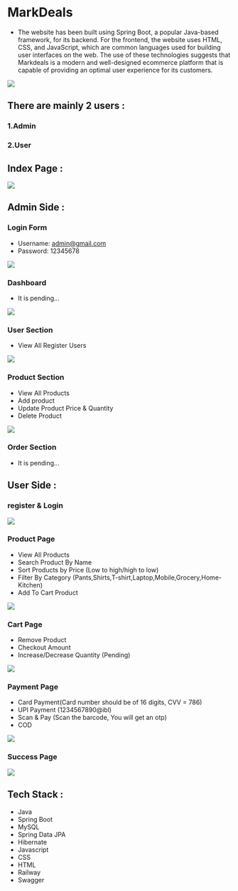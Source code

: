 # MarkDeals
- The website has been built using Spring Boot, a popular Java-based framework, for its backend. For the frontend, the website uses HTML, CSS, and JavaScript, which are common languages used for building user interfaces on the web. The use of these technologies suggests that Markdeals is a modern and well-designed ecommerce platform that is capable of providing an optimal user experience for its customers.

<img src = "./FrontEnd/Assets/erdiagram.jpg">

## There are mainly 2 users : 
### 1.Admin 
### 2.User

## Index Page :
<img src="./FrontEnd/Assets/indexpage.png">

## Admin Side : 
### Login Form
- Username: admin@gmail.com
- Password: 12345678
<img src = "./FrontEnd/Assets/adminlogin.png">

### Dashboard
- It is pending...
<img src = "./FrontEnd/Assets/admindash.png">

### User Section
- View All Register Users
<img src = "./FrontEnd/Assets/adminuser.png">

### Product Section
- View All Products
- Add product
- Update Product Price & Quantity
- Delete Product
<img src="./FrontEnd/Assets/adminproduct.png">

### Order Section
- It is pending...

## User Side : 
### register & Login
<img src = "./FrontEnd/Assets/userLogin.png">

### Product Page
- View All Products
- Search Product By Name
- Sort Products by Price (Low to high/high to low)
- Filter By Category (Pants,Shirts,T-shirt,Laptop,Mobile,Grocery,Home-Kitchen)
- Add To Cart Product
<img src = "./FrontEnd/Assets/productpage.png">

### Cart Page
- Remove Product
- Checkout Amount
- Increase/Decrease Quantity (Pending)
<img src = "./FrontEnd/Assets/cartpage.png">

### Payment Page
- Card Payment(Card number should be of 16 digits, CVV = 786)
- UPI Payment (1234567890@ibl)
- Scan & Pay (Scan the barcode, You will get an otp)
- COD
<img src="./FrontEnd/Assets/payment.png">

### Success Page
<img src = "./FrontEnd/Assets/successpage.png">

## Tech Stack : 
- Java
- Spring Boot
- MySQL
- Spring Data JPA
- Hibernate
- Javascript
- CSS
- HTML
- Railway
- Swagger
